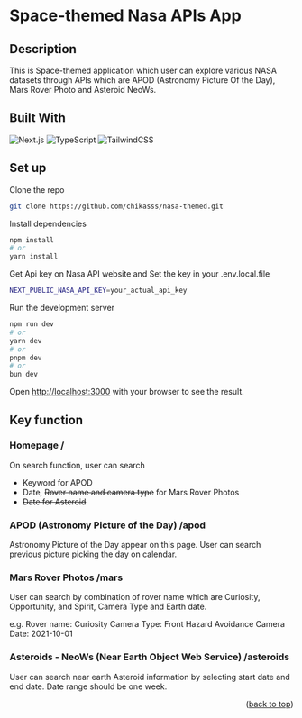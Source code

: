 
# Space-themed Nasa APIs App

## Description
This is Space-themed application which user can explore various NASA datasets through APIs which are APOD (Astronomy Picture Of the Day), Mars Rover Photo and Asteroid NeoWs.

## Built With

![Next.js](https://img.shields.io/badge/next.js-000000?style=for-the-badge&logo=nextdotjs&logoColor=white)
![TypeScript](https://img.shields.io/badge/typescript-%23007ACC.svg?style=for-the-badge&logo=typescript&logoColor=white)
![TailwindCSS](https://img.shields.io/badge/tailwindcss-%2338B2AC.svg?style=for-the-badge&logo=tailwind-css&logoColor=white)

## Set up

Clone the repo
```bash
git clone https://github.com/chikasss/nasa-themed.git
```

Install dependencies
```bash
npm install
# or
yarn install
```

Get Api key on Nasa API website and Set the key in your .env.local.file
```bash
NEXT_PUBLIC_NASA_API_KEY=your_actual_api_key
```

Run the development server
```bash
npm run dev
# or
yarn dev
# or
pnpm dev
# or
bun dev
```

Open [http://localhost:3000](http://localhost:3000) with your browser to see the result.


## Key function

### Homepage /
On search function, user can search
- Keyword for APOD
- Date, ~~Rover name and camera type~~ for Mars Rover Photos
- ~~Date for Asteroid~~

### APOD (Astronomy Picture of the Day) /apod
Astronomy Picture of the Day appear on this page.
User can search previous picture picking the day on calendar.

### Mars Rover Photos /mars
User can search by combination of rover name which are Curiosity, Opportunity, and Spirit, Camera Type and Earth date.

e.g.
Rover name: Curiosity
Camera Type: Front Hazard Avoidance Camera
Date: 2021-10-01

### Asteroids - NeoWs (Near Earth Object Web Service) /asteroids
User can search near earth Asteroid information by selecting start date and end date.
Date range should be one week.

<p align="right">(<a href="#readme-top">back to top</a>)</p>
